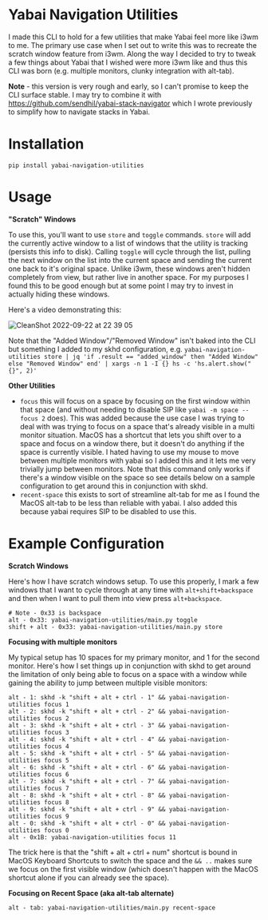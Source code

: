 # Yabai Navigation Utilities

I made this CLI to hold for a few utilities that make Yabai feel more like i3wm to me. The primary use case when I set out to write this was to recreate the scratch window feature from i3wm. Along the way I decided to try to tweak a few things about Yabai that I wished were more i3wm like and thus this CLI was born (e.g. multiple monitors, clunky integration with alt-tab). 

**Note** - this version is very rough and early, so I can't promise to keep the CLI surface stable. I may try to combine it with https://github.com/sendhil/yabai-stack-navigator which I wrote previously to simplify how to navigate stacks in Yabai.

# Installation

```
pip install yabai-navigation-utilities
```

# Usage

**"Scratch" Windows**

To use this, you'll want to use `store` and `toggle` commands. `store` will add the currently active window to a list of windows that the utility is tracking (persists this info to disk). Calling `toggle` will cycle through the list, pulling the next window on the list into the current space and sending the current one back to it's original space. Unlike i3wm, these windows aren't hidden completely from view, but rather live in another space. For my purposes I found this to be good enough but at some point I may try to invest in actually hiding these windows. 

Here's a video demonstrating this:

![CleanShot 2022-09-22 at 22 39 05](https://user-images.githubusercontent.com/437043/191898782-56e925d4-1b45-4d6a-8e32-d2bb7bc2cefb.gif)

Note that the "Added Window"/"Removed Window" isn't baked into the CLI but something I added to my skhd configuration, e.g. `yabai-navigation-utilities store | jq 'if .result == "added_window" then "Added Window" else "Removed Window" end' | xargs -n 1 -I {} hs -c 'hs.alert.show("{}", 2)'`

**Other Utilities**

- `focus` this will focus on a space by focusing on the first window within that space (and without needing to disable SIP like `yabai -m space --focus 2` does). This was added because the use case I was trying to deal with was trying to focus on a space that's already visible in a multi monitor situation. MacOS has a shortcut that lets you shift over to a space and focus on a window there, but it doesn't do anything if the space is currently visible. I hated having to use my mouse to move between multiple monitors with yabai so I added this and it lets me very trivially jump between monitors. Note that this command only works if there's a window visible on the space so see details below on a sample configuration to get around this in conjunction with skhd. 
- `recent-space` this exists to sort of streamline alt-tab for me as I found the MacOS alt-tab to be less than reliable with yabai. I also added this because yabai requires SIP to be disabled to use this. 

# Example Configuration

**Scratch Windows**

Here's how I have scratch windows setup. To use this properly, I mark a few windows that I want to cycle through at any time with `alt+shift+backspace` and then when I want to pull them into view press `alt+backspace`. 

```
# Note - 0x33 is backspace
alt - 0x33: yabai-navigation-utilities/main.py toggle
shift + alt - 0x33: yabai-navigation-utilities/main.py store
```


**Focusing with multiple monitors**

My typical setup has 10 spaces for my primary monitor, and 1 for the second monitor. Here's how I set things up in conjunction with skhd to get around the limitation of only being able to focus on a space with a window while gaining the ability to jump between multiple visible monitors:

```
alt - 1: skhd -k "shift + alt + ctrl - 1" && yabai-navigation-utilities focus 1
alt - 2: skhd -k "shift + alt + ctrl - 2" && yabai-navigation-utilities focus 2
alt - 3: skhd -k "shift + alt + ctrl - 3" && yabai-navigation-utilities focus 3
alt - 4: skhd -k "shift + alt + ctrl - 4" && yabai-navigation-utilities focus 4
alt - 5: skhd -k "shift + alt + ctrl - 5" && yabai-navigation-utilities focus 5
alt - 6: skhd -k "shift + alt + ctrl - 6" && yabai-navigation-utilities focus 6
alt - 7: skhd -k "shift + alt + ctrl - 7" && yabai-navigation-utilities focus 7
alt - 8: skhd -k "shift + alt + ctrl - 8" && yabai-navigation-utilities focus 8
alt - 9: skhd -k "shift + alt + ctrl - 9" && yabai-navigation-utilities focus 9
alt - 0: skhd -k "shift + alt + ctrl - 0" && yabai-navigation-utilities focus 0
alt - 0x1B: yabai-navigation-utilities focus 11
```

The trick here is that the "shift + alt + ctrl + num" shortcut is bound in MacOS Keyboard Shortcuts to switch the space and the `&& ..` makes sure we focus on the first visible window (which doesn't happen with the MacOS shortcut alone if you can already see the space).

**Focusing on Recent Space (aka alt-tab alternate)**

```
alt - tab: yabai-navigation-utilities/main.py recent-space
```
